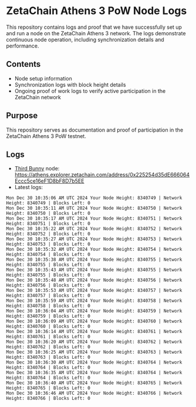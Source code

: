 # ZetaChain Athens 3 PoW Node Logs
This repository contains logs and proof that we have successfully set up and run a node on the ZetaChain Athens 3 network. The logs demonstrate continuous node operation, including synchronization details and performance.

## Contents
- Node setup information
- Synchronization logs with block height details
- Ongoing proof of work logs to verify active participation in the ZetaChain network

## Purpose
This repository serves as documentation and proof of participation in the ZetaChain Athens 3 PoW testnet.

## Logs

- [Third Bunny](https://thirdbunny.xyz/) node: https://athens.explorer.zetachain.com/address/0x225254d35dE666064Eccc5ce16eF1D8bF8D7b5EE
- Latest logs:
```
Mon Dec 30 10:35:06 AM UTC 2024 Your Node Height: 8340749 | Network Height: 8340749 | Blocks Left: 0
Mon Dec 30 10:35:11 AM UTC 2024 Your Node Height: 8340750 | Network Height: 8340750 | Blocks Left: 0
Mon Dec 30 10:35:17 AM UTC 2024 Your Node Height: 8340751 | Network Height: 8340751 | Blocks Left: 0
Mon Dec 30 10:35:22 AM UTC 2024 Your Node Height: 8340752 | Network Height: 8340752 | Blocks Left: 0
Mon Dec 30 10:35:27 AM UTC 2024 Your Node Height: 8340753 | Network Height: 8340753 | Blocks Left: 0
Mon Dec 30 10:35:32 AM UTC 2024 Your Node Height: 8340754 | Network Height: 8340754 | Blocks Left: 0
Mon Dec 30 10:35:38 AM UTC 2024 Your Node Height: 8340755 | Network Height: 8340755 | Blocks Left: 0
Mon Dec 30 10:35:43 AM UTC 2024 Your Node Height: 8340755 | Network Height: 8340755 | Blocks Left: 0
Mon Dec 30 10:35:48 AM UTC 2024 Your Node Height: 8340756 | Network Height: 8340756 | Blocks Left: 0
Mon Dec 30 10:35:53 AM UTC 2024 Your Node Height: 8340757 | Network Height: 8340757 | Blocks Left: 0
Mon Dec 30 10:35:59 AM UTC 2024 Your Node Height: 8340758 | Network Height: 8340758 | Blocks Left: 0
Mon Dec 30 10:36:04 AM UTC 2024 Your Node Height: 8340759 | Network Height: 8340759 | Blocks Left: 0
Mon Dec 30 10:36:09 AM UTC 2024 Your Node Height: 8340760 | Network Height: 8340760 | Blocks Left: 0
Mon Dec 30 10:36:14 AM UTC 2024 Your Node Height: 8340761 | Network Height: 8340761 | Blocks Left: 0
Mon Dec 30 10:36:20 AM UTC 2024 Your Node Height: 8340762 | Network Height: 8340762 | Blocks Left: 0
Mon Dec 30 10:36:25 AM UTC 2024 Your Node Height: 8340763 | Network Height: 8340763 | Blocks Left: 0
Mon Dec 30 10:36:30 AM UTC 2024 Your Node Height: 8340764 | Network Height: 8340764 | Blocks Left: 0
Mon Dec 30 10:36:35 AM UTC 2024 Your Node Height: 8340764 | Network Height: 8340764 | Blocks Left: 0
Mon Dec 30 10:36:40 AM UTC 2024 Your Node Height: 8340765 | Network Height: 8340765 | Blocks Left: 0
Mon Dec 30 10:36:46 AM UTC 2024 Your Node Height: 8340766 | Network Height: 8340766 | Blocks Left: 0
```
